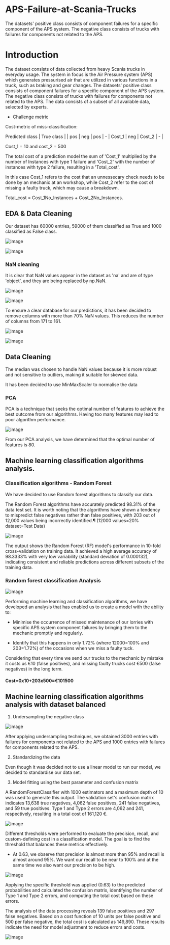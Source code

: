 # APS-Failure-at-Scania-Trucks

The datasets' positive class consists of component failures for a specific component of the APS system. The negative class consists of trucks with failures for components not related to the APS.

# Introduction

The dataset consists of data collected from heavy Scania trucks in everyday usage. The system in focus is the Air Pressure system (APS) which generates pressurised air that are utilized in various functions in a truck, such as braking and gear changes. The datasets' positive class consists of component failures for a specific component of the APS system. The negative class consists of trucks with failures for components not related to the APS. The data consists of a subset of all available data, selected by experts.

- Challenge metric

Cost-metric of miss-classification:

Predicted class | True class | | pos | neg | pos | - | Cost_1 | neg | Cost_2 | - |

Cost_1 = 10 and cost_2 = 500

The total cost of a prediction model the sum of 'Cost_1' multiplied by the number of Instances with type 1 failure and 'Cost_2' with the number of instances with type 2 failure, resulting in a 'Total_cost'.

In this case Cost_1 refers to the cost that an unnessecary check needs to be done by an mechanic at an workshop, while Cost_2 refer to the cost of missing a faulty truck, which may cause a breakdown.

Total_cost = Cost_1No_Instances + Cost_2No_Instances.

## EDA & Data Cleaning

Our dataset has 60000 entries, 59000 of them classified as True and 1000 classified as False class. 

![image](https://github.com/EduardoJMatosRomero/DataPrepCA1/blob/main/Images/Capture3.JPG)

![image](https://github.com/EduardoJMatosRomero/DataPrepCA1/blob/main/Images/Capture4.JPG)

### NaN cleaning

It is clear that NaN values appear in the dataset as 'na' and are of type 'object', and they are being replaced by np.NaN.

![image](https://github.com/EduardoJMatosRomero/DataPrepCA1/blob/main/Images/Capture1.JPG)

![image](https://github.com/EduardoJMatosRomero/DataPrepCA1/blob/main/Images/Capture2.JPG)

To ensure a clear database for our predictions, it has been decided to remove columns with more than 70% NaN values. This reduces the number of columns from 171 to 161.
 
![image](https://github.com/EduardoJMatosRomero/DataPrepCA1/blob/main/Images/Capture6.JPG)

![image](https://github.com/EduardoJMatosRomero/DataPrepCA1/blob/main/Images/Capture5.JPG)

## Data Cleaning

The median was chosen to handle NaN values because it is more robust and not sensitive to outliers, making it suitable for skewed data.

It has been decided to use MinMaxScaler to normalise the data

### PCA

PCA is a technique that seeks the optimal number of features to achieve the best outcome from our algorithms. Having too many features may lead to poor algorithm performance.

![image](https://github.com/EduardoJMatosRomero/DataPrepCA1/blob/main/Images/Capture7.JPG)

From our PCA analysis, we have determined that the optimal number of features is 80.

## Machine learning classification algorithms analysis.

### Classification algorithms - Random Forest

We have decided to use Random forest algorithms to classify our data.

The Random Forest algorithms have accurately predicted 98.31% of the data test set. It is worth noting that the algorithms have shown a tendency to mispredict false negatives rather than false positives, with 203 out of 12,000 values being incorrectly identified.¶
(12000 values=20% dataset=Test Data)

![image](https://github.com/EduardoJMatosRomero/DataPrepCA1/blob/main/Images/Capture8.JPG)

The output shows the Random Forest (RF) model's performance in 10-fold cross-validation on training data. It achieved a high average accuracy of 98.3333% with very low variability (standard deviation of 0.000132), indicating consistent and reliable predictions across different subsets of the training data.

### Random forest classification Analysis

![image](https://github.com/EduardoJMatosRomero/DataPrepCA1/blob/main/Images/Capture9.JPG)

Performing machine learning and classification algorithms, we have developed an analysis that has enabled us to create a model with the ability to:

- Minimise the occurrence of missed maintenance of our lorries with specific APS system component failures by bringing them to the mechanic promptly and regularly.

- Identify that this happens in only 1.72% (where 12000=100% and 203=1.72%) of the occasions when we miss a faulty tuck.

Considering that every time we send our trucks to the mechanic by mistake it costs us €10 (false positives), and missing faulty trucks cost €500 (false negatives) in the long term.

#### Cost=0x10+203x500=€101500

## Machine learning classification algorithms analysis with dataset balanced

1. Undersampling the negative class

![image](https://github.com/EduardoJMatosRomero/DataPrepCA1/blob/main/Images/Capture10.JPG)

After applying undersampling techniques, we obtained 3000 entries with failures for components not related to the APS and 1000 entries with failures for components related to the APS.

2. Standardizing the data

Even though it was decided not to use a linear model to run our model, we decided to standardise our data set.

3. Model fitting using the best parameter and confusion matrix

A RandomForestClassifier with 1000 estimators and a maximum depth of 10 was used to generate this output. The validation set's confusion matrix indicates 13,638 true negatives, 4,062 false positives, 241 false negatives, and 59 true positives. Type 1 and Type 2 errors are 4,062 and 241, respectively, resulting in a total cost of 161,120 €.

![image](https://github.com/EduardoJMatosRomero/DataPrepCA1/blob/main/Images/Capture11.JPG)

Different thresholds were performed to evaluate the precision, recall, and custom-defining cost in a classification model. The goal is to find the threshold that balances these metrics effectively.
- At 0.63, we observe that precision is almost more than 95% and recall is almost around 95%. We want our recall to be near to 100% and at the same time we also want our precision to be high.
 
![image](https://github.com/EduardoJMatosRomero/DataPrepCA1/blob/main/Images/Capture12.JPG)

Applying the specific threshold was applied (0.63) to the predicted probabilities and calculated the confusion matrix, identifying the number of Type 1 and Type 2 errors, and computing the total cost based on these errors.

The analysis of the data processing reveals 139 false positives and 297 false negatives. Based on a cost function of 10 units per false positive and 500 per false negative, the total cost is calculated as 149,890. These results indicate the need for model adjustment to reduce errors and costs.

![image](https://github.com/EduardoJMatosRomero/DataPrepCA1/blob/main/Images/Capture13.JPG)
